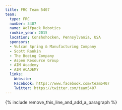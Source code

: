 ```yaml
---
title: FRC Team 5407
team:
  type: FRC
  number: 5407
  name: Wolfpack Robotics
  rookie_year: 2015
  location: Conshohocken, Pennsylvania, USA
  sponsors:
  - Vulcan Spring & Manufacturing Company
  - Scott Rankin
  - The Boeing Company
  - Aspen Resource Group
  - AIM Academy
  - AIM ACADEMY
  links:
    Website: 
    Facebook: https://www.facebook.com/team5407
    Twitter: https://twitter.com/team5407
---
```


{% include remove_this_line_and_add_a_paragraph %}